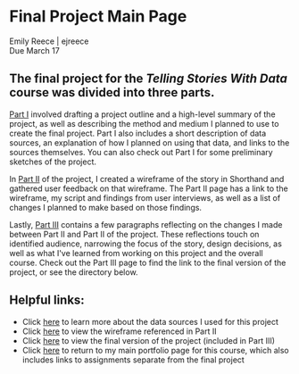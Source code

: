# Final Project Main Page
Emily Reece | ejreece  
Due March 17  

## The final project for the *Telling Stories With Data* course was divided into three parts. 

[Part I](https://ejreece.github.io/ReecePortfolio/FinalProjectPart1.html) involved drafting a project outline and a high-level summary of the project, 
as well as describing the method and medium I planned to use to create the final project. Part I also includes a short description of data sources, an explanation of how 
I planned on using that data, and links to the sources themselves. You can also check out Part I for some preliminary sketches of the project.

In [Part II](https://ejreece.github.io/ReecePortfolio/FinalProjectPart2.html) of the project, I created a wireframe of the story in Shorthand and gathered user feedback 
on that wireframe. The Part II page has a link to the wireframe, my script and findings from user interviews, as well as a list of changes I planned to make based on those findings.

Lastly, [Part III](https://ejreece.github.io/ReecePortfolio/FinalProjectPart3.html) contains a few paragraphs reflecting on the changes I made between Part II and Part II of the project.
These reflections touch on identified audience, narrowing the focus of the story, design decisions, as well as what I've learned from working on this project and the overall course. Check out the
Part III page to find the link to the final version of the project, or see the directory below. 

## Helpful links:
- Click [here](https://docs.google.com/spreadsheets/d/1pzjf7OrJH5477HYisvjivKc-lohD58QGjXnWbxZHZu4/edit#gid=0) to learn more about the data sources I used for this project
- Click [here](https://carnegiemellon.shorthandstories.com/child-care-access-in-california/index.html) to view the wireframe referenced in Part II
- Click [here](https://carnegiemellon.shorthandstories.com/child-care-access-in-california2/index.html) to view the final version of the project (included in Part III)
- Click [here](https://ejreece.github.io/ReecePortfolio/) to return to my main portfolio page for this  course, which also includes links to assignments separate from the final project

